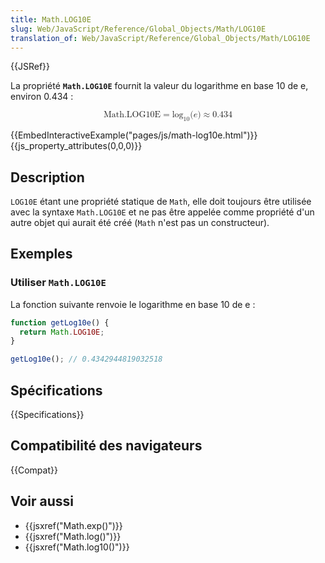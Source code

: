 ```yaml
---
title: Math.LOG10E
slug: Web/JavaScript/Reference/Global_Objects/Math/LOG10E
translation_of: Web/JavaScript/Reference/Global_Objects/Math/LOG10E
---
```


{{JSRef}}

La propriété **`Math.LOG10E`** fournit la valeur du logarithme en base 10 de e, environ 0.434 :

<math display="block"><semantics><mrow><mstyle mathvariant="monospace"><mi>Math.LOG10E</mi></mstyle><mo>=</mo><msub><mo lspace="0em" rspace="0em">log</mo><mn>10</mn></msub><mo stretchy="false">(</mo><mi>e</mi><mo stretchy="false">)</mo><mo>≈</mo><mn>0.434</mn></mrow><annotation encoding="TeX">\mathtt{\mi{Math.LOG10E}} = \log_10(e) \approx 0.434</annotation></semantics></math>

{{EmbedInteractiveExample("pages/js/math-log10e.html")}}{{js_property_attributes(0,0,0)}}

## Description

`LOG10E` étant une propriété statique de `Math`, elle doit toujours être utilisée avec la syntaxe `Math.LOG10E` et ne pas être appelée comme propriété d'un autre objet qui aurait été créé (`Math` n'est pas un constructeur).

## Exemples

### Utiliser `Math.LOG10E`

La fonction suivante renvoie le logarithme en base 10 de e :

```js
function getLog10e() {
  return Math.LOG10E;
}

getLog10e(); // 0.4342944819032518
```

## Spécifications

{{Specifications}}

## Compatibilité des navigateurs

{{Compat}}

## Voir aussi

- {{jsxref("Math.exp()")}}
- {{jsxref("Math.log()")}}
- {{jsxref("Math.log10()")}}
